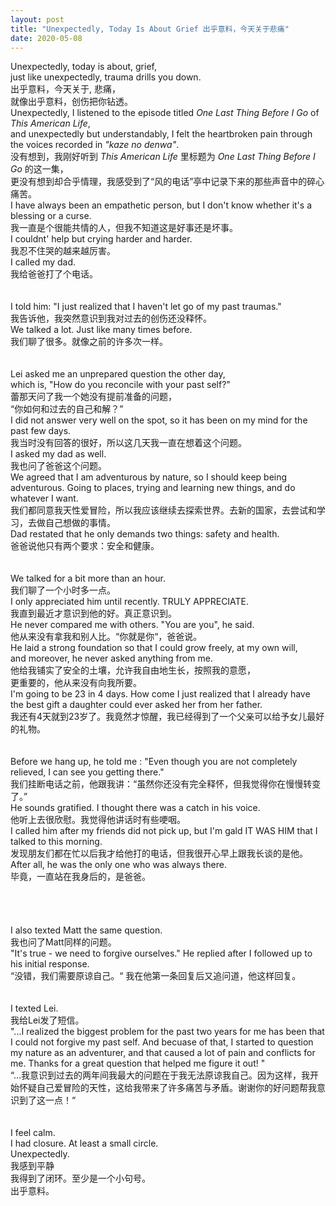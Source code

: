 ```yaml
---
layout: post
title: "Unexpectedly, Today Is About Grief 出乎意料，今天关于悲痛"
date: 2020-05-08
---
```


Unexpectedly, today is about, grief, <br/> 
just like unexpectedly, trauma drills you down. <br/>
出乎意料，今天关于, 悲痛， <br/>
就像出乎意料，创伤把你钻透。 <br/>
Unexpectedly, I listened to the episode titled <em>One Last Thing Before I Go</em> of <em>This American Life</em>, <br/>
and unexpectedly but understandably, I felt the heartbroken pain through the voices recorded in <em>"kaze no denwa"</em>. <br/>
没有想到，我刚好听到 <em>This American Life</em> 里标题为 <em>One Last Thing Before I Go</em> 的这一集，<br/>
更没有想到却合乎情理，我感受到了“风的电话”亭中记录下来的那些声音中的碎心痛苦。<br/>
I have always been an empathetic person, but I don't know whether it's a blessing or a curse. <br/>
我一直是个很能共情的人，但我不知道这是好事还是坏事。<br/>
I couldnt' help but crying harder and harder. <br/>
我忍不住哭的越来越厉害。<br/>
I called my dad. <br/>
我给爸爸打了个电话。<br/>
<br/>
<br/>
I told him: "I just realized that I haven't let go of my past traumas." <br/>
我告诉他，我突然意识到我对过去的创伤还没释怀。<br/>
We talked a lot. Just like many times before. <br/>
我们聊了很多。就像之前的许多次一样。<br/>
<br/>
<br/>
Lei asked me an unprepared question the other day, <br/>
which is, "How do you reconcile with your past self?" <br/>
蕾那天问了我一个她没有提前准备的问题，<br/>
“你如何和过去的自己和解？” <br/>
I did not answer very well on the spot, so it has been on my mind for the past few days. <br/>
我当时没有回答的很好，所以这几天我一直在想着这个问题。<br/>
I asked my dad as well. <br/>
我也问了爸爸这个问题。<br/>
We agreed that I am adventurous by nature, so I should keep being adventurous. Going to places, trying and learning new things, and do whatever I want. <br/>
我们都同意我天性爱冒险，所以我应该继续去探索世界。去新的国家，去尝试和学习，去做自己想做的事情。<br/>
Dad restated that he only demands two things: safety and health. <br/>
爸爸说他只有两个要求：安全和健康。<br/>
<br/>
<br/>
We talked for a bit more than an hour. <br/>
我们聊了一个小时多一点。<br/>
I only appreciated him until recently. TRULY APPRECIATE.<br/>
我直到最近才意识到他的好。真正意识到。<br/>
He never compared me with others. "You are you", he said. <br/>
他从来没有拿我和别人比。“你就是你“，爸爸说。<br/>
He laid a strong foundation so that I could grow freely, at my own will, <br/>
and moreover, he never asked anything from me. <br/>
他给我铺实了安全的土壤，允许我自由地生长，按照我的意愿，<br/>
更重要的，他从来没有向我所要。<br/>
I'm going to be 23 in 4 days. How come I just realized that I already have the best gift a daughter could ever asked her from her father. <br/>
我还有4天就到23岁了。我竟然才惊醒，我已经得到了一个父亲可以给予女儿最好的礼物。<br/>
<br/>
<br/>
Before we hang up, he told me : "Even though you are not completely relieved, I can see you getting there." <br/>
我们挂断电话之前，他跟我讲：“虽然你还没有完全释怀，但我觉得你在慢慢转变了。” <br/>
He sounds gratified. I thought there was a catch in his voice. <br/>
他听上去很欣慰。我觉得他讲话时有些哽咽。<br/>
I called him after my friends did not pick up, but I'm gald IT WAS HIM that I talked to this morning.<br/>
发现朋友们都在忙以后我才给他打的电话，但我很开心早上跟我长谈的是他。<br/>
After all, he was the only one who was always there. <br/>
毕竟，一直站在我身后的，是爸爸。<br/>
<br/>
<br/>
<br/>
<br/>
I also texted Matt the same question. <br/>
我也问了Matt同样的问题。<br/>
"It's true - we need to forgive ourselves." He replied after I followed up to his initial response. <br/>
“没错，我们需要原谅自己。“ 我在他第一条回复后又追问道，他这样回复。<br/>
<br/>
<br/>
I texted Lei. <br/>
我给Lei发了短信。<br/>
"...I realized the biggest problem for the past two years for me has been that I could not forgive my past self. And becuase of that, I started to question my nature as an adventurer, and that caused a lot of pain and conflicts for me. Thanks for a great question that helped me figure it out! " <br/>
“...我意识到过去的两年间我最大的问题在于我无法原谅我自己。因为这样，我开始怀疑自己爱冒险的天性，这给我带来了许多痛苦与矛盾。谢谢你的好问题帮我意识到了这一点！“ <br/>
<br/>
<br/>
I feel calm. <br/>
I had closure. At least a small circle. <br/>
Unexpectedly. <br/>
我感到平静 <br/>
我得到了闭环。至少是一个小句号。<br/>
出乎意料。<br/>
